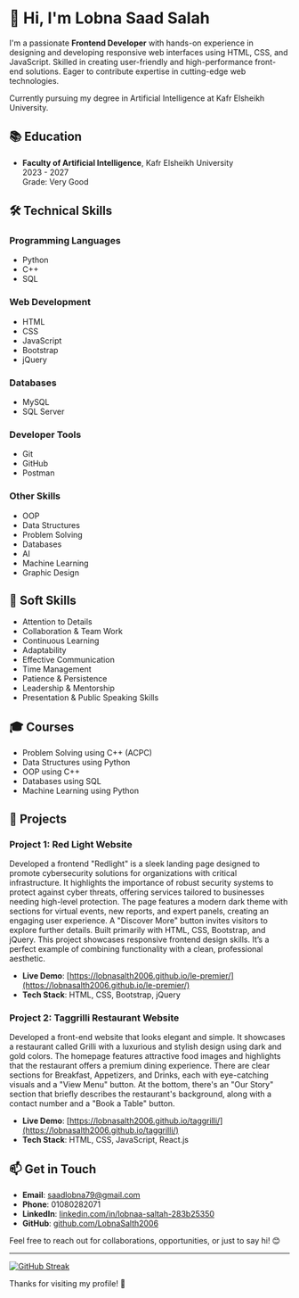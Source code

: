 # 👋 Hi, I'm Lobna Saad Salah

I'm a passionate **Frontend Developer** with hands-on experience in designing and developing responsive web interfaces using HTML, CSS, and JavaScript. Skilled in creating user-friendly and high-performance front-end solutions. Eager to contribute expertise in cutting-edge web technologies.

Currently pursuing my degree in Artificial Intelligence at Kafr Elsheikh University.

## 📚 Education
- **Faculty of Artificial Intelligence**, Kafr Elsheikh University  
  2023 - 2027  
  Grade: Very Good

## 🛠️ Technical Skills
### Programming Languages
- Python
- C++
- SQL

### Web Development
- HTML
- CSS
- JavaScript
- Bootstrap
- jQuery

### Databases
- MySQL
- SQL Server

### Developer Tools
- Git
- GitHub
- Postman

### Other Skills
- OOP
- Data Structures
- Problem Solving
- Databases
- AI
- Machine Learning
- Graphic Design

## 🌟 Soft Skills
- Attention to Details
- Collaboration & Team Work
- Continuous Learning
- Adaptability
- Effective Communication
- Time Management
- Patience & Persistence
- Leadership & Mentorship
- Presentation & Public Speaking Skills

## 🎓 Courses
- Problem Solving using C++ (ACPC)
- Data Structures using Python
- OOP using C++
- Databases using SQL
- Machine Learning using Python

## 🚀 Projects
### Project 1: Red Light Website
Developed a frontend "Redlight" is a sleek landing page designed to promote cybersecurity solutions for organizations with critical infrastructure. It highlights the importance of robust security systems to protect against cyber threats, offering services tailored to businesses needing high-level protection. The page features a modern dark theme with sections for virtual events, new reports, and expert panels, creating an engaging user experience. A "Discover More" button invites visitors to explore further details. Built primarily with HTML, CSS, Bootstrap, and jQuery. This project showcases responsive frontend design skills. It’s a perfect example of combining functionality with a clean, professional aesthetic.

- **Live Demo**: [https://lobnasalth2006.github.io/le-premier/](https://lobnasalth2006.github.io/le-premier/)
- **Tech Stack**: HTML, CSS, Bootstrap, jQuery

### Project 2: Taggrilli Restaurant Website
Developed a front-end website that looks elegant and simple. It showcases a restaurant called Grilli with a luxurious and stylish design using dark and gold colors. The homepage features attractive food images and highlights that the restaurant offers a premium dining experience. There are clear sections for Breakfast, Appetizers, and Drinks, each with eye-catching visuals and a "View Menu" button. At the bottom, there's an "Our Story" section that briefly describes the restaurant's background, along with a contact number and a "Book a Table" button.

- **Live Demo**: [https://lobnasalth2006.github.io/taggrilli/](https://lobnasalth2006.github.io/taggrilli/)
- **Tech Stack**: HTML, CSS, JavaScript, React.js

## 📫 Get in Touch
- **Email**: saadlobna79@gmail.com
- **Phone**: 01080282071
- **LinkedIn**: [linkedin.com/in/lobnaa-saltah-283b25350](https://www.linkedin.com/in/lobnaa-saltah-283b25350)
- **GitHub**: [github.com/LobnaSalth2006](https://github.com/LobnaSalth2006)

Feel free to reach out for collaborations, opportunities, or just to say hi! 😊

---

[![GitHub Streak](https://streak-stats.demolab.com?user=LobnaSalth2006&theme=dark)](https://git.io/streak-stats) <!-- Optional: Add GitHub stats badges -->

Thanks for visiting my profile! 🚀
